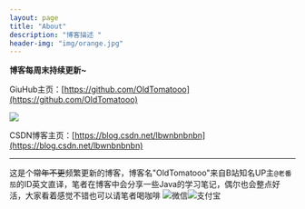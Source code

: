 ```yaml
---
layout: page
title: "About"
description: "博客描述 " 
header-img: "img/orange.jpg"
---
```

**博客每周末持续更新~**

GiuHub主页：[https://github.com/OldTomatooo](https://github.com/OldTomatooo)

<a href="https://github.com/OldTomatooo">
    <img border="0" src="https://s3.ax1x.com/2021/02/27/69CUBT.png" />
</a>

CSDN博客主页：[https://blog.csdn.net/lbwnbnbnbn](https://blog.csdn.net/lbwnbnbnbn)

---

这是个~~常年不更~~频繁更新的博客，博客名"OldTomatooo"来自B站知名UP主`@老番茄`的ID英文直译，笔者在博客中会分享一些Java的学习笔记，偶尔也会整点好活，大家看着感觉不错也可以请笔者喝咖啡
![微信](https://ftp.bmp.ovh/imgs/2021/05/7ee0ff96338cace1.jpg)![支付宝](https://ftp.bmp.ovh/imgs/2021/05/13138f787363da65.jpg)
